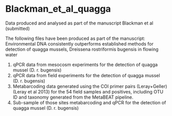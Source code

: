 # Blackman_et_al_quagga
Data produced and analysed as part of the manuscript Blackman et al (submitted)

The following files have been produced as part of the manuscript: Environmental DNA consistently outperforms established methods for detection of quagga mussels, Dreissena rostriformis bugensis in flowing water 

1. qPCR data from mesocosm experiments for the detection of quagga mussel (D. r. bugensis)
2. qPCR data from field experiments for the detection of quagga mussel (D. r. bugensis)
3. Metabarcoding data generated using the COI primer pairs (Leray+Geller) (Leray et al 2013) for the 54 field samples and positives, including OTU ID and taxonomy generated from the MetaBEAT pipeline.
4. Sub-sample of those sites metabarcoding and qPCR for the detection of quagga mussel (D. r. bugensis)
